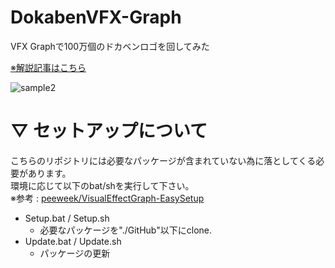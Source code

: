 # DokabenVFX-Graph
VFX Graphで100万個のドカベンロゴを回してみた

[※解説記事はこちら](https://qiita.com/mao_/items/7aa77823f3a392bce8ca)

![sample2](https://user-images.githubusercontent.com/17098415/47663214-d7d43a00-dbdf-11e8-8839-aa64d470b5b3.gif)


# ▽ セットアップについて

こちらのリポジトリには必要なパッケージが含まれていない為に落としてくる必要があります。  
環境に応じて以下のbat/shを実行して下さい。  
※参考 : [peeweek/VisualEffectGraph-EasySetup](https://github.com/peeweek/VisualEffectGraph-EasySetup)

- Setup.bat / Setup.sh
  - 必要なパッケージを"./GitHub"以下にclone.
- Update.bat / Update.sh
  - パッケージの更新
